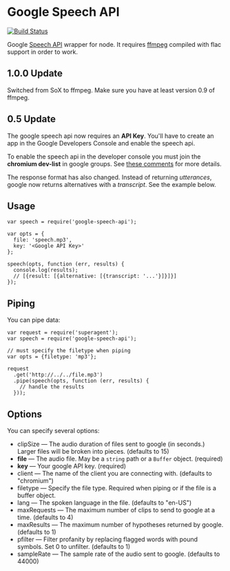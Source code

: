 Google Speech API
=================

[![Build Status](https://travis-ci.org/psirenny/node-google-speech-api.png?branch=master)](https://travis-ci.org/psirenny/node-google-speech-api)

Google [Speech API](https://gist.github.com/alotaiba/1730160) wrapper for node.
It requires [ffmpeg](https://www.ffmpeg.org) compiled with flac support in order to work.

1.0.0 Update
------------

Switched from SoX to ffmpeg. Make sure you have at least version 0.9 of ffmpeg.

0.5 Update
----------

The google speech api now requires an **API Key**.
You'll have to create an app in the Google Developers Console and enable the speech api.  

To enable the speech api in the developer console you must join the **chromium dev-list** in google groups.
See [these comments](http://mikepultz.com/2013/07/google-speech-api-full-duplex-php-version/#comments) for more details.  

The response format has also changed.
Instead of returning *utterances*, google now returns alternatives with a *transcript*.
See the example below.

Usage
-----


    var speech = require('google-speech-api');

    var opts = {
      file: 'speech.mp3',
      key: '<Google API Key>'
    };

    speech(opts, function (err, results) {
      console.log(results);
      // [{result: [{alternative: [{transcript: '...'}]}]}]
    });


Piping
------

You can pipe data:

    var request = require('superagent');
    var speech = require('google-speech-api');

    // must specify the filetype when piping
    var opts = {filetype: 'mp3'};

    request
      .get('http://../../file.mp3')
      .pipe(speech(opts, function (err, results) {
        // handle the results
      }));

Options
-------

You can specify several options:
* clipSize — The audio duration of files sent to google (in seconds.) Larger files will be broken into pieces. (defaults to 15)
* **file** — The audio file. May be a `string` path or a `Buffer` object. (required)
* **key** — Your google API key. (required)
* client — The name of the client you are connecting with. (defaults to "chromium")
* filetype — Specify the file type. Required when piping or if the file is a buffer object.
* lang — The spoken language in the file. (defaults to "en-US")
* maxRequests — The maximum number of clips to send to google at a time. (defaults to 4)
* maxResults — The maximum number of hypotheses returned by google. (defaults to 1)
* pfilter — Filter profanity by replacing flagged words with pound symbols. Set 0 to unfilter. (defaults to 1)
* sampleRate — The sample rate of the audio sent to google. (defaults to 44000)
